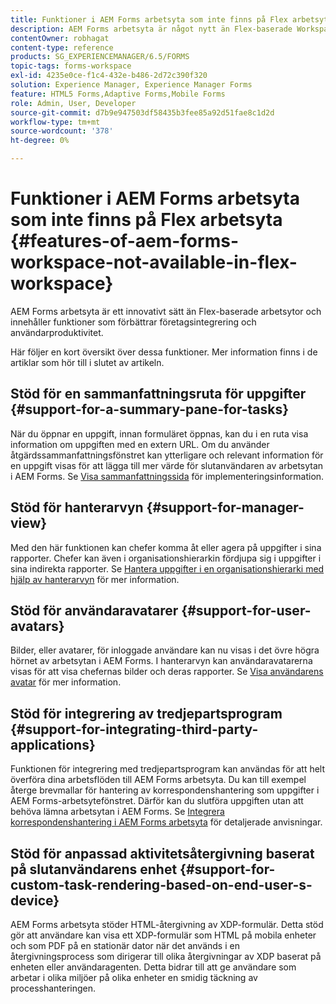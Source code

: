 ```yaml
---
title: Funktioner i AEM Forms arbetsyta som inte finns på Flex arbetsyta
description: AEM Forms arbetsyta är något nytt än Flex-baserade Workspace. Läs om skillnaderna i funktioner.
contentOwner: robhagat
content-type: reference
products: SG_EXPERIENCEMANAGER/6.5/FORMS
topic-tags: forms-workspace
exl-id: 4235e0ce-f1c4-432e-b486-2d72c390f320
solution: Experience Manager, Experience Manager Forms
feature: HTML5 Forms,Adaptive Forms,Mobile Forms
role: Admin, User, Developer
source-git-commit: d7b9e947503df58435b3fee85a92d51fae8c1d2d
workflow-type: tm+mt
source-wordcount: '378'
ht-degree: 0%

---
```


# Funktioner i AEM Forms arbetsyta som inte finns på Flex arbetsyta {#features-of-aem-forms-workspace-not-available-in-flex-workspace}

AEM Forms arbetsyta är ett innovativt sätt än Flex-baserade arbetsytor och innehåller funktioner som förbättrar företagsintegrering och användarproduktivitet.

Här följer en kort översikt över dessa funktioner. Mer information finns i de artiklar som hör till i slutet av artikeln.

## Stöd för en sammanfattningsruta för uppgifter {#support-for-a-summary-pane-for-tasks}

När du öppnar en uppgift, innan formuläret öppnas, kan du i en ruta visa information om uppgiften med en extern URL. Om du använder åtgärdssammanfattningsfönstret kan ytterligare och relevant information för en uppgift visas för att lägga till mer värde för slutanvändaren av arbetsytan i AEM Forms. Se [Visa sammanfattningssida](/help/forms/using/displaying-information-task-summary-pane.md) för implementeringsinformation.

## Stöd för hanterarvyn {#support-for-manager-view}

Med den här funktionen kan chefer komma åt eller agera på uppgifter i sina rapporter. Chefer kan även i organisationshierarkin fördjupa sig i uppgifter i sina indirekta rapporter. Se [Hantera uppgifter i en organisationshierarki med hjälp av hanterarvyn](/help/forms/using/tasks-organizational-hierarchy-using-manager.md) för mer information.

## Stöd för användaravatarer {#support-for-user-avatars}

Bilder, eller avatarer, för inloggade användare kan nu visas i det övre högra hörnet av arbetsytan i AEM Forms. I hanterarvyn kan användaravatarerna visas för att visa chefernas bilder och deras rapporter. Se [Visa användarens avatar](/help/forms/using/displaying-user-avatar.md) för mer information.

## Stöd för integrering av tredjepartsprogram {#support-for-integrating-third-party-applications}

Funktionen för integrering med tredjepartsprogram kan användas för att helt överföra dina arbetsflöden till AEM Forms arbetsyta. Du kan till exempel återge brevmallar för hantering av korrespondenshantering som uppgifter i AEM Forms-arbetsytefönstret. Därför kan du slutföra uppgiften utan att behöva lämna arbetsytan i AEM Forms. Se [Integrera korrespondenshantering i AEM Forms arbetsyta](/help/forms/using/integrating-correspondence-management-html-workspace.md) för detaljerade anvisningar.

## Stöd för anpassad aktivitetsåtergivning baserat på slutanvändarens enhet {#support-for-custom-task-rendering-based-on-end-user-s-device}

AEM Forms arbetsyta stöder HTML-återgivning av XDP-formulär. Detta stöd gör att användare kan visa ett XDP-formulär som HTML på mobila enheter och som PDF på en stationär dator när det används i en återgivningsprocess som dirigerar till olika återgivningar av XDP baserat på enheten eller användaragenten. Detta bidrar till att ge användare som arbetar i olika miljöer på olika enheter en smidig täckning av processhanteringen.

